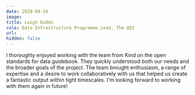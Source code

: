 ```yaml
---
date: 2020-04-24
image: 
title: Leigh Dodds
role: Data Infrastructure Programme Lead, The ODI
url: 
hidden: false
---
```


I thoroughly enjoyed working with the team from Kind on the open standards for data guidebook. They quickly understood both our needs and the broader goals of the project. The team brought enthusiasm, a range of expertise and a desire to work collaboratively with us that helped us create a fantastic output within tight timescales. I'm looking forward to working with them again in future!